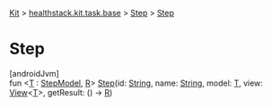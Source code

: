 
[Kit](../../../kit.html) > [healthstack.kit.task.base](../index.html) > [Step](index.html) > [Step](-step.html)



# Step



[androidJvm]\
fun &lt;[T](index.html) : [StepModel](../-step-model/index.html), [R](index.html)&gt; [Step](-step.html)(id: [String](https://kotlinlang.org/api/latest/jvm/stdlib/kotlin/-string/index.html), name: [String](https://kotlinlang.org/api/latest/jvm/stdlib/kotlin/-string/index.html), model: [T](index.html), view: [View](../-view/index.html)&lt;[T](index.html)&gt;, getResult: () -&gt; [R](index.html))




